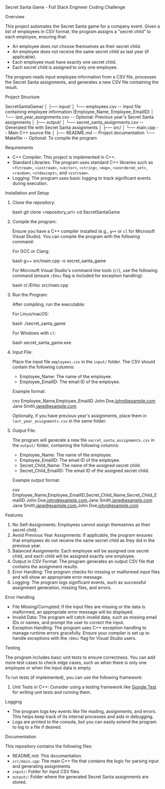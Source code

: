 ﻿Secret Santa Game - Full Stack Engineer Coding Challenge

 Overview

This project automates the Secret Santa game for a company event. Given a list of employees in CSV format, the program assigns a "secret child" to each employee, ensuring that:
- An employee does not choose themselves as their secret child.
- An employee does not receive the same secret child as last year (if applicable).
- Each employee must have exactly one secret child.
- Each secret child is assigned to only one employee.

The program reads input employee information from a CSV file, processes the Secret Santa assignments, and generates a new CSV file containing the result.

 Project Structure


SecretSantaGame/
│
├── input/
│   └── employees.csv                  -- Input file containing employee information (Employee_Name, Employee_EmailID)
│   └── last_year_assignments.csv      -- Optional: Previous year's Secret Santa assignments
│
├── output/
│   └── secret_santa_assignments.csv   -- Generated file with Secret Santa assignments
│
├── src/
│   └── main.cpp                       -- Main C++ source file
│
├── README.md                          -- Project documentation
└── Makefile                           -- Optional: To compile the program


 Requirements

- C++ Compiler: This project is implemented in C++.
- Standard Libraries: The program uses standard C++ libraries such as `<fstream>`, `<iostream>`, `<vector>`, `<string>`, `<map>`, `<unordered_set>`, `<random>`, `<stdexcept>`, and `<sstream>`.
- Logging: The program uses basic logging to track significant events during execution.

 Installation and Setup

1. Clone the repository:
   
   bash
   git clone <repository_url>
   cd SecretSantaGame
   

2. Compile the program:
   
   Ensure you have a C++ compiler installed (e.g., `g++` or `cl` for Microsoft Visual Studio). You can compile the program with the following command:

   For GCC or Clang:
   
   bash
   g++ src/main.cpp -o secret_santa_game 

   For Microsoft Visual Studio's command line tools (`cl`), use the following command (ensure `/EHsc` flag is included for exception handling):

   bash
   cl /EHsc src/main.cpp
   

3. Run the Program:

   After compiling, run the executable:

   For Linux/macOS:

   bash
   ./secret_santa_game

   For Windows with `cl`:

   bash
   secret_santa_game.exe
   

4. Input File:

   Place the input file `employees.csv` in the `input/` folder. The CSV should contain the following columns:

   - Employee_Name: The name of the employee.
   - Employee_EmailID: The email ID of the employee.

   Example format:

   csv
   Employee_Name,Employee_EmailID
   John Doe,john@example.com
   Jane Smith,jane@example.com
   

   Optionally, if you have previous year's assignments, place them in `last_year_assignments.csv` in the same folder.

5. Output File:

   The program will generate a new file `secret_santa_assignments.csv` in the `output/` folder, containing the following columns:

   - Employee_Name: The name of the employee.
   - Employee_EmailID: The email ID of the employee.
   - Secret_Child_Name: The name of the assigned secret child.
   - Secret_Child_EmailID: The email ID of the assigned secret child.

   Example output format:

   csv
   Employee_Name,Employee_EmailID,Secret_Child_Name,Secret_Child_EmailID
   John Doe,john@example.com,Jane Smith,jane@example.com
   Jane Smith,jane@example.com,John Doe,john@example.com
   

 Features

1. No Self-Assignments: Employees cannot assign themselves as their secret child.
2. Avoid Previous Year Assignments: If applicable, the program ensures that employees do not receive the same secret child as they did in the previous year.
3. Balanced Assignments: Each employee will be assigned one secret child, and each child will be assigned exactly one employee.
4. Output in CSV Format: The program generates an output CSV file that contains the assignment results.
5. Error Handling: The program checks for missing or malformed input files and will show an appropriate error message.
6. Logging: The program logs significant events, such as successful assignment generation, missing files, and errors.

 Error Handling

- File Missing/Corrupted: If the input files are missing or the data is malformed, an appropriate error message will be displayed.
- Invalid Data: The program will catch invalid data, such as missing email IDs or names, and prompt the user to correct the input.
- Exception Handling: The program uses C++ exception handling to manage runtime errors gracefully. Ensure your compiler is set up to handle exceptions with the `/EHsc` flag for Visual Studio users.

 Testing

The program includes basic unit tests to ensure correctness. You can add more test cases to check edge cases, such as when there is only one employee or when the input data is empty.

To run tests (if implemented), you can use the following framework:

1. Unit Tests in C++: Consider using a testing framework like [Google Test](https://github.com/google/googletest) for writing unit tests and running them.

 Logging

- The program logs key events like file reading, assignments, and errors. This helps keep track of its internal processes and aids in debugging.
- Logs are printed to the console, but you can easily extend the program to log to a file if desired.

 Documentation

This repository contains the following files:

- README.md: This documentation.
- `src/main.cpp`: The main C++ file that contains the logic for parsing input and generating assignments.
- `input/`: Folder for input CSV files.
- `output/`: Folder where the generated Secret Santa assignments are stored.



